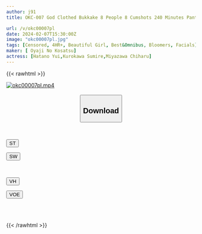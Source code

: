 ```yaml
---
author: j91
title: OKC-007 God Clothed Bukkake 8 People 8 Cumshots 240 Minutes Pantyhose Edition

url: /v/okc00007pl
date: 2024-02-07T15:30:00Z
image: "okc00007pl.jpg"
tags: [Censored, 4HR+, Beautiful Girl, Best&Omnibus, Bloomers, Facials]
maker: [ Oyaji No Kosatsu]
actress: [Hatano Yui,Kurokawa Sumire,Miyazawa Chiharu]
---
```



{{< rawhtml >}}

<div class="video" data-videoid="2LeqjzbrO8hZOqa">
    <a href="javascript:;">
        <img src="/v/okc00007pl/okc00007pl.jpg" width="WIDTH" height="HEIGHT" alt="okc00007pl.mp4" loading="lazy">
    </a>
</div>

<script type="text/javascript" src="https://j91.asia/asset/on-demand-st.js"></script>

<br>
  <link rel="stylesheet" href="https://j91.asia/asset/bs5.css">
  
  <center>
  <button class="btn btn-primary" type="button" data-bs-toggle="collapse" data-bs-target=".multi-collapse" aria-expanded="false" aria-controls="multiCollapseExample1 multiCollapseExample2"><h2>Download</h2></button></center>
</p>
<div class="row">
  <div class="col">
    <div class="collapse multi-collapse" id="multiCollapseExample1">
      <div class="card card-body">
	      	      <br>
<div class="buttons">  
<p><a href="https://streamtape.to/v/2LeqjzbrO8hZOqa" target="_blank"><button class="btn-hover color-3"><i class="fa fa-download"></i> ST</button></a></p>
<p><a href="https://cdnwish.com/4d5rm9481dwo" target="_blank"><button class="btn-hover color-2"><i class="fa fa-download"></i> SW</button></a></p></div>
    </div>
  </div>
</div>
  <div class="col">
    <div class="collapse multi-collapse" id="multiCollapseExample2">
      <div class="card card-body">
	      <br>
<div class="buttons">
<p><a href="https://vidhidepro.com/f/e9o2hzbvikfy" target="_blank"><button class="btn-hover color-9"><i class="fa fa-download"></i> VH</button></a></p>
<p><a href="https://voe.sx/gmvkl3q3bcie"><button class="btn-hover color-8"><i class="fa fa-download"></i> VOE</button></a></p></div>
<br><br>
      </div>
    </div>
  </div>
</div>

{{< /rawhtml >}}